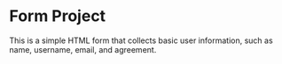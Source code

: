 # Form Project
This is a simple HTML form that collects basic user information, such as name, username, email, and agreement.
